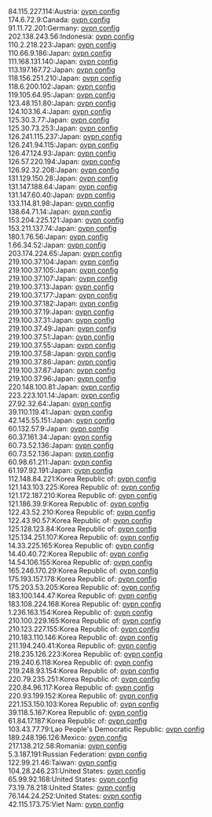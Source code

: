 84.115.227.114:Austria: [ovpn config](vpn/84_115_227_114.ovpn)  
174.6.72.9:Canada: [ovpn config](vpn/174_6_72_9.ovpn)  
91.11.72.201:Germany: [ovpn config](vpn/91_11_72_201.ovpn)  
202.138.243.56:Indonesia: [ovpn config](vpn/202_138_243_56.ovpn)  
110.2.218.223:Japan: [ovpn config](vpn/110_2_218_223.ovpn)  
110.66.9.186:Japan: [ovpn config](vpn/110_66_9_186.ovpn)  
111.168.131.140:Japan: [ovpn config](vpn/111_168_131_140.ovpn)  
113.197.167.72:Japan: [ovpn config](vpn/113_197_167_72.ovpn)  
118.156.251.210:Japan: [ovpn config](vpn/118_156_251_210.ovpn)  
118.6.200.102:Japan: [ovpn config](vpn/118_6_200_102.ovpn)  
119.105.64.95:Japan: [ovpn config](vpn/119_105_64_95.ovpn)  
123.48.151.80:Japan: [ovpn config](vpn/123_48_151_80.ovpn)  
124.103.16.4:Japan: [ovpn config](vpn/124_103_16_4.ovpn)  
125.30.3.77:Japan: [ovpn config](vpn/125_30_3_77.ovpn)  
125.30.73.253:Japan: [ovpn config](vpn/125_30_73_253.ovpn)  
126.241.115.237:Japan: [ovpn config](vpn/126_241_115_237.ovpn)  
126.241.94.115:Japan: [ovpn config](vpn/126_241_94_115.ovpn)  
126.47.124.93:Japan: [ovpn config](vpn/126_47_124_93.ovpn)  
126.57.220.194:Japan: [ovpn config](vpn/126_57_220_194.ovpn)  
126.92.32.208:Japan: [ovpn config](vpn/126_92_32_208.ovpn)  
131.129.150.28:Japan: [ovpn config](vpn/131_129_150_28.ovpn)  
131.147.188.64:Japan: [ovpn config](vpn/131_147_188_64.ovpn)  
131.147.60.40:Japan: [ovpn config](vpn/131_147_60_40.ovpn)  
133.114.81.98:Japan: [ovpn config](vpn/133_114_81_98.ovpn)  
138.64.71.14:Japan: [ovpn config](vpn/138_64_71_14.ovpn)  
153.204.225.121:Japan: [ovpn config](vpn/153_204_225_121.ovpn)  
153.211.137.74:Japan: [ovpn config](vpn/153_211_137_74.ovpn)  
180.1.76.56:Japan: [ovpn config](vpn/180_1_76_56.ovpn)  
1.66.34.52:Japan: [ovpn config](vpn/1_66_34_52.ovpn)  
203.174.224.65:Japan: [ovpn config](vpn/203_174_224_65.ovpn)  
219.100.37.104:Japan: [ovpn config](vpn/219_100_37_104.ovpn)  
219.100.37.105:Japan: [ovpn config](vpn/219_100_37_105.ovpn)  
219.100.37.107:Japan: [ovpn config](vpn/219_100_37_107.ovpn)  
219.100.37.13:Japan: [ovpn config](vpn/219_100_37_13.ovpn)  
219.100.37.177:Japan: [ovpn config](vpn/219_100_37_177.ovpn)  
219.100.37.182:Japan: [ovpn config](vpn/219_100_37_182.ovpn)  
219.100.37.19:Japan: [ovpn config](vpn/219_100_37_19.ovpn)  
219.100.37.31:Japan: [ovpn config](vpn/219_100_37_31.ovpn)  
219.100.37.49:Japan: [ovpn config](vpn/219_100_37_49.ovpn)  
219.100.37.51:Japan: [ovpn config](vpn/219_100_37_51.ovpn)  
219.100.37.55:Japan: [ovpn config](vpn/219_100_37_55.ovpn)  
219.100.37.58:Japan: [ovpn config](vpn/219_100_37_58.ovpn)  
219.100.37.86:Japan: [ovpn config](vpn/219_100_37_86.ovpn)  
219.100.37.87:Japan: [ovpn config](vpn/219_100_37_87.ovpn)  
219.100.37.96:Japan: [ovpn config](vpn/219_100_37_96.ovpn)  
220.148.100.81:Japan: [ovpn config](vpn/220_148_100_81.ovpn)  
223.223.101.14:Japan: [ovpn config](vpn/223_223_101_14.ovpn)  
27.92.32.64:Japan: [ovpn config](vpn/27_92_32_64.ovpn)  
39.110.119.41:Japan: [ovpn config](vpn/39_110_119_41.ovpn)  
42.145.55.151:Japan: [ovpn config](vpn/42_145_55_151.ovpn)  
60.132.57.9:Japan: [ovpn config](vpn/60_132_57_9.ovpn)  
60.37.161.34:Japan: [ovpn config](vpn/60_37_161_34.ovpn)  
60.73.52.136:Japan: [ovpn config](vpn/60_73_52_136.ovpn)  
60.73.52.136:Japan: [ovpn config](vpn/60_73_52_136.ovpn)  
60.98.61.211:Japan: [ovpn config](vpn/60_98_61_211.ovpn)  
61.197.92.191:Japan: [ovpn config](vpn/61_197_92_191.ovpn)  
112.148.84.221:Korea Republic of: [ovpn config](vpn/112_148_84_221.ovpn)  
121.143.103.225:Korea Republic of: [ovpn config](vpn/121_143_103_225.ovpn)  
121.172.187.210:Korea Republic of: [ovpn config](vpn/121_172_187_210.ovpn)  
121.186.39.9:Korea Republic of: [ovpn config](vpn/121_186_39_9.ovpn)  
122.43.52.210:Korea Republic of: [ovpn config](vpn/122_43_52_210.ovpn)  
122.43.90.57:Korea Republic of: [ovpn config](vpn/122_43_90_57.ovpn)  
125.128.123.84:Korea Republic of: [ovpn config](vpn/125_128_123_84.ovpn)  
125.134.251.107:Korea Republic of: [ovpn config](vpn/125_134_251_107.ovpn)  
14.33.225.165:Korea Republic of: [ovpn config](vpn/14_33_225_165.ovpn)  
14.40.40.72:Korea Republic of: [ovpn config](vpn/14_40_40_72.ovpn)  
14.54.106.155:Korea Republic of: [ovpn config](vpn/14_54_106_155.ovpn)  
165.246.170.29:Korea Republic of: [ovpn config](vpn/165_246_170_29.ovpn)  
175.193.157.178:Korea Republic of: [ovpn config](vpn/175_193_157_178.ovpn)  
175.203.53.205:Korea Republic of: [ovpn config](vpn/175_203_53_205.ovpn)  
183.100.144.47:Korea Republic of: [ovpn config](vpn/183_100_144_47.ovpn)  
183.108.224.168:Korea Republic of: [ovpn config](vpn/183_108_224_168.ovpn)  
1.236.163.154:Korea Republic of: [ovpn config](vpn/1_236_163_154.ovpn)  
210.100.229.165:Korea Republic of: [ovpn config](vpn/210_100_229_165.ovpn)  
210.123.227.155:Korea Republic of: [ovpn config](vpn/210_123_227_155.ovpn)  
210.183.110.146:Korea Republic of: [ovpn config](vpn/210_183_110_146.ovpn)  
211.194.240.41:Korea Republic of: [ovpn config](vpn/211_194_240_41.ovpn)  
218.235.126.223:Korea Republic of: [ovpn config](vpn/218_235_126_223.ovpn)  
219.240.6.118:Korea Republic of: [ovpn config](vpn/219_240_6_118.ovpn)  
219.248.93.154:Korea Republic of: [ovpn config](vpn/219_248_93_154.ovpn)  
220.79.235.251:Korea Republic of: [ovpn config](vpn/220_79_235_251.ovpn)  
220.84.96.117:Korea Republic of: [ovpn config](vpn/220_84_96_117.ovpn)  
220.93.199.152:Korea Republic of: [ovpn config](vpn/220_93_199_152.ovpn)  
221.153.150.103:Korea Republic of: [ovpn config](vpn/221_153_150_103.ovpn)  
39.118.5.167:Korea Republic of: [ovpn config](vpn/39_118_5_167.ovpn)  
61.84.17.187:Korea Republic of: [ovpn config](vpn/61_84_17_187.ovpn)  
103.43.77.79:Lao People's Democratic Republic: [ovpn config](vpn/103_43_77_79.ovpn)  
189.248.196.126:Mexico: [ovpn config](vpn/189_248_196_126.ovpn)  
217.138.212.58:Romania: [ovpn config](vpn/217_138_212_58.ovpn)  
5.3.187.191:Russian Federation: [ovpn config](vpn/5_3_187_191.ovpn)  
122.99.21.46:Taiwan: [ovpn config](vpn/122_99_21_46.ovpn)  
104.28.246.231:United States: [ovpn config](vpn/104_28_246_231.ovpn)  
65.99.92.168:United States: [ovpn config](vpn/65_99_92_168.ovpn)  
73.19.78.218:United States: [ovpn config](vpn/73_19_78_218.ovpn)  
76.144.24.252:United States: [ovpn config](vpn/76_144_24_252.ovpn)  
42.115.173.75:Viet Nam: [ovpn config](vpn/42_115_173_75.ovpn)  
